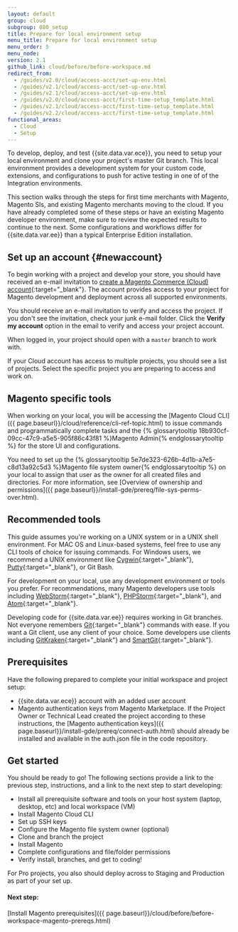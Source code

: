 ```yaml
---
layout: default
group: cloud
subgroup: 080_setup
title: Prepare for local environment setup
menu_title: Prepare for local environment setup
menu_order: 5
menu_node:
version: 2.1
github_link: cloud/before/before-workspace.md
redirect_from:
  - /guides/v2.0/cloud/access-acct/set-up-env.html
  - /guides/v2.1/cloud/access-acct/set-up-env.html
  - /guides/v2.1/cloud/access-acct/set-up-env.html
  - /guides/v2.0/cloud/access-acct/first-time-setup_template.html
  - /guides/v2.1/cloud/access-acct/first-time-setup_template.html
  - /guides/v2.2/cloud/access-acct/first-time-setup_template.html
functional_areas:
  - Cloud
  - Setup
---
```


To develop, deploy, and test {{site.data.var.ece}}, you need to setup your local environment and clone your project's master Git branch. This local environment provides a development system for your custom code, extensions, and configurations to push for active testing in one of of the Integration environments.

This section walks through the steps for first time merchants with Magento, Magento SIs, and existing Magento merchants moving to the cloud. If you have already completed some of these steps or have an existing Magento developer environment, make sure to review the expected results to continue to the next. Some configurations and workflows differ for {{site.data.var.ee}} than a typical Enterprise Edition installation.

## Set up an account {#newaccount}
To begin working with a project and develop your store, you should have received an e-mail invitation to [create a Magento Commerce (Cloud) account](https://accounts.magento.cloud){:target="_blank"}. The account provides access to your project for Magento development and deployment across all supported environments.

You should receive an e-mail invitation to verify and access the project. If you don't see the invitation, check your junk e-mail folder. Click the **Verify my account** option in the email to verify and access your project account.

When logged in, your project should open with a `master` branch to work with.

If your Cloud account has access to multiple projects, you should see a list of projects. Select the specific project you are preparing to access and work on.

## Magento specific tools
When working on your local, you will be accessing the [Magento Cloud CLI]({{ page.baseurl}}/cloud/reference/cli-ref-topic.html) to issue commands and programmatically complete tasks and the {% glossarytooltip 18b930cf-09cc-47c9-a5e5-905f86c43f81 %}Magento Admin{% endglossarytooltip %} for the store UI and configurations.

You need to set up the {% glossarytooltip 5e7de323-626b-4d1b-a7e5-c8d13a92c5d3 %}Magento file system owner{% endglossarytooltip %} on your local to assign that user as the owner for all created files and directories. For more information, see [Overview of ownership and permissions]({{ page.baseurl}}/install-gde/prereq/file-sys-perms-over.html).

## Recommended tools
This guide assumes you're working on a UNIX system or in a UNIX shell environment. For MAC OS and Linux-based systems, feel free to use any CLI tools of choice for issuing commands. For Windows users, we recommend a UNIX environment like [Cygwin](https://www.cygwin.com/){:target="_blank"}, [Putty](http://www.putty.org/){:target="_blank"}, or Git Bash.

For development on your local, use any development environment or tools you prefer. For recommendations, many Magento developers use tools including [WebStorm](https://www.jetbrains.com/webstorm/){:target="_blank"}, [PHPStorm](https://www.jetbrains.com/phpstorm/){:target="_blank"}, and [Atom](https://atom.io/){:target="_blank"}.

Developing code for {{site.data.var.ee}} requires working in Git branches. Not everyone remembers [Git](https://git-scm.com/docs){:target="_blank"} commands with ease. If you want a Git client, use any client of your choice. Some developers use clients including [GitKraken](https://www.gitkraken.com/){:target="_blank"} and [SmartGit](https://www.syntevo.com/smartgit/){:target="_blank"}.

## Prerequisites
Have the following prepared to complete your initial workspace and project setup:

 * {{site.data.var.ece}} account with an added user account
 * Magento authentication keys from Magento Marketplace. If the Project Owner or Technical Lead created the project according to these instructions, the [Magento authentication keys]({{ page.baseurl}}/install-gde/prereq/connect-auth.html) should already be installed and available in the auth.json file in the code repository.

## Get started
You should be ready to go! The following sections provide a link to the previous step, instructions, and a link to the next step to start developing:

* Install all prerequisite software and tools on your host system (laptop, desktop, etc) and local workspace (VM)
* Install Magento Cloud CLI
* Set up SSH keys
* Configure the Magento file system owner (optional)
* Clone and branch the project
* Install Magento
* Complete configurations and file/folder permissions
* Verify install, branches, and get to coding!

For Pro projects, you also should deploy across to Staging and Production as part of your set up.

#### Next step:
[Install Magento prerequisites]({{ page.baseurl}}/cloud/before/before-workspace-magento-prereqs.html)
